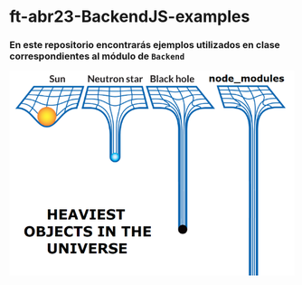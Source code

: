 # ft-abr23-BackendJS-examples

### En este repositorio encontrarás ejemplos utilizados en clase correspondientes al módulo de `Backend`

![npminstall!](./assets/node_modules_meme.png)